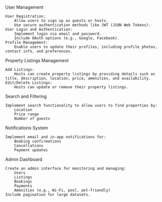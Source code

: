 User Management

    User Registration:
        Allow users to sign up as guests or hosts.
        Use secure authentication methods like JWT (JSON Web Tokens).
    User Login and Authentication:
        Implement login via email and password.
        Include OAuth options (e.g., Google, Facebook).
    Profile Management:
        Enable users to update their profiles, including profile photos, contact info, and preferences.

Property Listings Management

    Add Listings:
        Hosts can create property listings by providing details such as title, description, location, price, amenities, and availability.
    Edit/Delete Listings:
        Hosts can update or remove their property listings.

Search and Filtering

    Implement search functionality to allow users to find properties by:
        Location
        Price range
        Number of guests

Notifications System

    Implement email and in-app notifications for:
        Booking confirmations
        Cancellations
        Payment updates

Admin Dashboard

    Create an admin interface for monitoring and managing:
        Users
        Listings
        Bookings
        Payments
        Amenities (e.g., Wi-Fi, pool, pet-friendly)
    Include pagination for large datasets.

